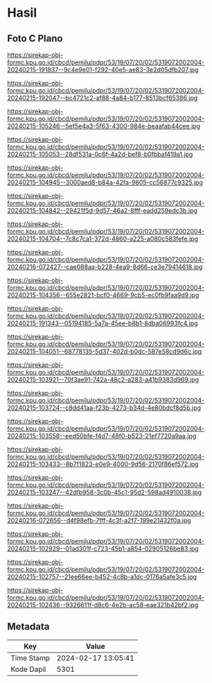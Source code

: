# Hasil

## Foto C Plano

https://sirekap-obj-formc.kpu.go.id/cbcd/pemilu/pdpr/53/19/07/20/02/5319072002004-20240215-191837--9c4e9e01-f292-40e5-ae83-3e2d05dfb207.jpg

https://sirekap-obj-formc.kpu.go.id/cbcd/pemilu/pdpr/53/19/07/20/02/5319072002004-20240215-192047--bc4721c2-af88-4a84-b177-8513bcf65386.jpg

https://sirekap-obj-formc.kpu.go.id/cbcd/pemilu/pdpr/53/19/07/20/02/5319072002004-20240215-105246--5ef5e4a3-5f63-4300-984e-beaafab44cee.jpg

https://sirekap-obj-formc.kpu.go.id/cbcd/pemilu/pdpr/53/19/07/20/02/5319072002004-20240215-105053--28df531a-0c6f-4a2d-bef8-b0fbbaf419a1.jpg

https://sirekap-obj-formc.kpu.go.id/cbcd/pemilu/pdpr/53/19/07/20/02/5319072002004-20240215-104945--3000aed8-b84a-42fa-9805-cc56877c9325.jpg

https://sirekap-obj-formc.kpu.go.id/cbcd/pemilu/pdpr/53/19/07/20/02/5319072002004-20240215-104842--29421f5d-9d57-46a2-8fff-eadd259edc3b.jpg

https://sirekap-obj-formc.kpu.go.id/cbcd/pemilu/pdpr/53/19/07/20/02/5319072002004-20240215-104704--7c8c7ca1-372d-4860-a225-a080c583fefe.jpg

https://sirekap-obj-formc.kpu.go.id/cbcd/pemilu/pdpr/53/19/07/20/02/5319072002004-20240216-072427--cae088aa-b228-4ea9-8d66-ce3e79414618.jpg

https://sirekap-obj-formc.kpu.go.id/cbcd/pemilu/pdpr/53/19/07/20/02/5319072002004-20240215-104356--655e2821-bcf0-4669-9cb5-ec0fb9faa9d9.jpg

https://sirekap-obj-formc.kpu.go.id/cbcd/pemilu/pdpr/53/19/07/20/02/5319072002004-20240215-191343--05194185-5a7a-45ee-b8b1-8dba06993fc4.jpg

https://sirekap-obj-formc.kpu.go.id/cbcd/pemilu/pdpr/53/19/07/20/02/5319072002004-20240215-104051--68778135-5d37-402d-b0dc-587e58cd9d6c.jpg

https://sirekap-obj-formc.kpu.go.id/cbcd/pemilu/pdpr/53/19/07/20/02/5319072002004-20240215-103921--70f3ae91-742a-48c2-a283-a41b9383d969.jpg

https://sirekap-obj-formc.kpu.go.id/cbcd/pemilu/pdpr/53/19/07/20/02/5319072002004-20240215-103724--c8dd41aa-f23b-4273-b34d-4e80bdcf8d5b.jpg

https://sirekap-obj-formc.kpu.go.id/cbcd/pemilu/pdpr/53/19/07/20/02/5319072002004-20240215-103558--eed50bfe-f4d7-48f0-b523-21ef7720a9aa.jpg

https://sirekap-obj-formc.kpu.go.id/cbcd/pemilu/pdpr/53/19/07/20/02/5319072002004-20240215-103433--8b7f1823-e0e9-4000-9d56-2170f86ef572.jpg

https://sirekap-obj-formc.kpu.go.id/cbcd/pemilu/pdpr/53/19/07/20/02/5319072002004-20240215-103247--42dfb958-3c0b-45c1-95d2-598ad4910038.jpg

https://sirekap-obj-formc.kpu.go.id/cbcd/pemilu/pdpr/53/19/07/20/02/5319072002004-20240216-072656--d4f98efb-7fff-4c3f-a2f7-199e21432f0a.jpg

https://sirekap-obj-formc.kpu.go.id/cbcd/pemilu/pdpr/53/19/07/20/02/5319072002004-20240215-102929--01ad301f-c723-45b1-a854-02905126be83.jpg

https://sirekap-obj-formc.kpu.go.id/cbcd/pemilu/pdpr/53/19/07/20/02/5319072002004-20240215-102757--21ee66ee-b452-4c8b-a1dc-0176a5afe3c5.jpg

https://sirekap-obj-formc.kpu.go.id/cbcd/pemilu/pdpr/53/19/07/20/02/5319072002004-20240215-102436--9326611f-d8c6-4e2b-ac58-eae321b42bf2.jpg


## Metadata

| Key        | Value               |
| ---------- | ------------------- |
| Time Stamp | 2024-02-17 13:05:41 |
| Kode Dapil | 5301                |



